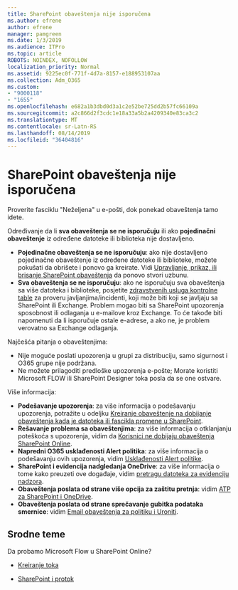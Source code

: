```yaml
---
title: SharePoint obaveštenja nije isporučena
ms.author: efrene
author: efrene
manager: pamgreen
ms.date: 1/3/2019
ms.audience: ITPro
ms.topic: article
ROBOTS: NOINDEX, NOFOLLOW
localization_priority: Normal
ms.assetid: 9225ec0f-771f-4d7a-8157-e188953107aa
ms.collection: Adm_O365
ms.custom:
- "9000118"
- "1655"
ms.openlocfilehash: e682a1b3dbd0d3a1c2e52be725dd2b57fc66109a
ms.sourcegitcommit: a2c866d2f3cdc1e18a33a5b2a4209340e83ca3c2
ms.translationtype: MT
ms.contentlocale: sr-Latn-RS
ms.lasthandoff: 08/14/2019
ms.locfileid: "36404816"
---
```

# <a name="sharepoint-alert-notifications-not-delivered"></a>SharePoint obaveštenja nije isporučena

Proverite fasciklu "Neželjena" u e-pošti, dok ponekad obaveštenja tamo idete.

Određivanje da li **sva obaveštenja se ne isporučuju** ili ako **pojedinačni obaveštenje** iz određene datoteke ili biblioteka nije dostavljeno.

- **Pojedinačne obaveštenja se ne isporučuju**: ako nije dostavljeno pojedinačne obaveštenje iz određene datoteke ili biblioteke, možete pokušati da obrišete i ponovo ga kreirate. Vidi [Upravljanje, prikaz, ili brisanje SharePoint obaveštenja](https://support.office.com/en-us/article/manage-view-or-delete-sharepoint-alerts-99dfb19c-9a90-4a8c-aba1-aa8c8afb0de2?ui=en-US&rs=en-US&ad=US#ID0EAADAAA=Online) da ponovo stvori uzbunu.
- **Sva obaveštenja se ne isporučuju**: ako ne isporučuju sva obaveštenja sa više datoteka i biblioteke, posjetite [zdravstvenih usluga kontrolne table](https://admin.microsoft.com/AdminPortal/Home#/servicehealth) za proveru javljanjima/incidenti, koji može biti koji se javljaju sa SharePoint ili Exchange. Problem mogao biti sa SharePoint upozorenja sposobnost ili odlaganja u e-mailove kroz Exchange. To će takođe biti napomenuti da li isporučuje ostale e-adrese, a ako ne, je problem verovatno sa Exchange odlaganja.

Najčešća pitanja o obaveštenjima:

- Nije moguće poslati upozorenja u grupi za distribuciju, samo sigurnost i O365 grupe nije podržana.
- Ne možete prilagoditi predloške upozorenja e-pošte; Morate koristiti Microsoft FLOW ili SharePoint Designer toka posla da se one ostvare.

Više informacija:

- **Podešavanje upozorenja**: za više informacija o podešavanju upozorenja, potražite u odeljku [Kreiranje obaveštenje na dobijanje obaveštenja kada je datoteka ili fascikla promene u SharePoint](https://support.office.com/en-us/article/create-an-alert-to-get-notified-when-a-file-or-folder-changes-in-sharepoint-e5a79e7b-a146-46da-a9ef-d65409ba8918).
- **Rešavanje problema sa obaveštenjima**: za više informacija o otklanjanju poteškoća s upozorenja, vidim da [Korisnici ne dobijaju obaveštenja SharePoint Online](https://docs.microsoft.com/en-us/sharepoint/support/sites/no-alert-notifications).
- **Napredni O365 usklađenosti Alert politika**: za više informacija o podešavanju ovih upozorenja, vidim [Usklađenosti Alert politike](https://docs.microsoft.com/en-us/office365/securitycompliance/alert-policies).
- **SharePoint i evidencija nadgledanja OneDrive**: za više informacija o tome kako preuzeti ove događaje, vidim [pretragu datoteka za evidenciju nadzora](https://docs.microsoft.com/en-us/office365/securitycompliance/search-the-audit-log-in-security-and-compliance#search-the-audit-log).
- **Obaveštenja poslata od strane više opcija za zaštitu pretnja**: vidim [ATP za SharePoint i OneDrive](https://docs.microsoft.com/en-us/office365/securitycompliance/atp-for-spo-odb-and-teams).
- **Obaveštenja poslata od strane sprečavanje gubitka podataka smernice**: vidim [Email obaveštenja za politiku i Uroniti](https://docs.microsoft.com/en-us/office365/securitycompliance/use-notifications-and-policy-tips).

## <a name="related-topics"></a>Srodne teme

Da probamo Microsoft Flow u SharePoint Online?

- [Kreiranje toka](https://support.office.com/en-us/article/create-a-flow-for-a-list-or-library-in-sharepoint-online-or-onedrive-for-business-a9c3e03b-0654-46af-a254-20252e580d01)

- [SharePoint i protok](https://flow.microsoft.com/en-us/blog/sharepoint-and-flow/)

